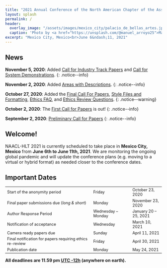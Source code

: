 ```yaml
---
title: "2021 Annual Conference of the North American Chapter of the Association for Computational Linguistics"
layout: splash
permalink: /
header:
  overlay_image: "/assets/images/mexico_city/palacio_de_bellas_artes.jpg"
  caption: 'Photo by <a href="https://unsplash.com/@manuel_arroyo25">Manuel Arroyo</a> on <a href="http://www.unsplash.com">Unsplash</a>'
excerpt: "Mexico City, Mexico<br>June 6&ndash;11, 2021"
---
```


## News

**November 5, 2020**: Added [Call for Industry Track Papers](/calls/industry/) and [Call for System Demonstrations](/calls/demos/).
{: .notice--info}

**November 2, 2020**: Added [Areas with Descriptions](/calls/papers/#areas-with-descriptions).
{: .notice--info}

**October 27, 2020**: Added the [Final Call For Papers](/calls/papers/), [Style Files and Formatting](/calls/style-and-formatting/), [Ethics FAQ](/ethics/faq/), and [Ethics Review Questions](/ethics/review-questions).
{: .notice--warning}

**October 2, 2020**: The [First Call for Papers](/calls/papers/first) is out!
{: .notice--info}

**September 2, 2020**: [Preliminary Call for Papers](/calls/papers/preliminary)
{: .notice--info} 

## Welcome!

NAACL-HLT 2021 is currently scheduled to take place in **Mexico City, Mexico** from **June 6th to June 11th, 2021**. We are monitoring the ongoing global pandemic and will update the conference plans (e.g. moving to a virtual or hybrid format) as needed closer to the conference dates.

## Important Dates

<table style="font-size: .9em;">
<tbody>
  <tr>
    <td style="width: 55%;">Start of the anonymity period</td>
    <td style="width: 25%;">Friday</td>
    <td style="width: 25%;">October 23, 2020</td>
  </tr>
  <tr>
    <td>Final paper submissions due (<i>long &amp; short</i>)</td>
    <td>Monday</td>
    <td>November 23, 2020</td>
  </tr>
  <tr>
    <td>Author Response Period</td>
    <td>Wednesday &ndash; Monday</td>
    <td>January 20 &ndash; 25, 2021</td>
  </tr>
  <tr>
    <td>Notification of acceptance</td>
    <td>Wednesday</td>
    <td>March 10, 2021</td>
  </tr>
  <tr>
    <td>Camera ready papers due</td>
    <td>Sunday</td>
    <td>April 11, 2021</td>
  </tr>
  <tr>
    <td>Final notification for papers requiring ethics re-review</td>
    <td>Friday</td>
    <td>April 30, 2021</td>
  </tr>
  <tr>
    <td>Publication date</td>
    <td>Monday</td>
    <td>May 24, 2021</td>
  </tr>
</tbody>
</table>

<b>All deadlines are 11.59 pm <a target="_blank" href="https://www.timeanddate.com/time/zone/timezone/utc-12">UTC -12h</a> (anywhere on earth).</b>
